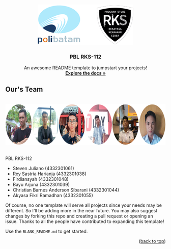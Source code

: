 <!-- PROJECT LOGO -->
<br />
<div align="center">
  <a href="https://github.com/othneildrew/Best-README-Template">
    <img src="images/logo.png" alt="Logo" width="300" height="128">
  </a>

  <h3 align="center">PBL RKS-112</h3>

  <p align="center">
    An awesome README template to jumpstart your projects!
    <br />
    <a href="https://github.com/othneildrew/Best-README-Template"><strong>Explore the docs »</strong></a>
    <br />
  </p>
</div>

## Our's Team
</br>
<div align="center">
  <img src="images/ourteam.png" alt="Logo" width="800" height="128">
</div>
</br>

PBL RKS-112
* Steven Juliano (4332301061)
* Rey Sastria Harianja (4332301038)
* Firdiansyah (4332301048)
* Bayu Arjuna (4332301039)
* Christian Barnes Anderson Sibarani (4332301044)
* Akyasa Fikri Ramadhan (4332301055)

Of course, no one template will serve all projects since your needs may be different. So I'll be adding more in the near future. You may also suggest changes by forking this repo and creating a pull request or opening an issue. Thanks to all the people have contributed to expanding this template!

Use the `BLANK_README.md` to get started.

<p align="right">(<a href="#readme-top">back to top</a>)</p>
